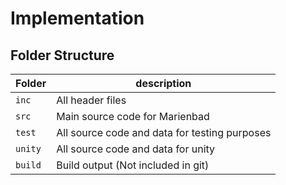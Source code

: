 # Implementation

## Folder Structure
Folder        | description
--------------| ----------------------------------------------
`inc`         | All header files
`src`         | Main source code for Marienbad
`test`        | All source code and data for testing purposes
`unity`       | All source code and data for unity
`build`       | Build output (Not included in git)
